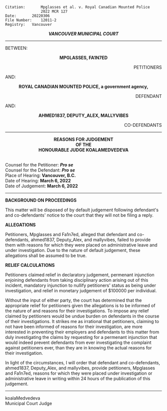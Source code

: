 	Citation:       Mpglasses et al. v. Royal Canadian Mounted Police
                	2022 MCR 127
	Date:		20220306
	File Number:	12011-2
	Registry:	Vancouver

<p align="center"><b><i>
				VANCOUVER MUNICIPAL COURT
</b></i>

---

BETWEEN:
<p align="center"><b>		MPGLASSES, FA1N7ED			</b>
<p align="right">		PETITIONERS
<p>				AND:
<p align="center"><b>		ROYAL CANADIAN MOUNTED POLICE, a government agency,			</b>
  <p align="right">		DEFENDANT
  <p>				AND:
<p align="center"><b> AHMED1837, DEPUTY_ALEX, MALLYVIBES </b>
<p align="right">		CO-DEFENDANTS

---
	
<p align="center"><b>		
				REASONS FOR JUDGEMENT
<br>				OF THE
<br>				HONOURABLE JUDGE KOALAMEDVEDEVA

</b>

<br>				Counsel for the Petitioner: ***Pro se***
<br>				Counsel for the Defendant: ***Pro se***
<br>				Place of Hearing: **Vancouver, B.C.**
<br>				Date of Hearing: **March 6, 2022**
<br>				Date of Judgement: **March 6, 2022**

---

**BACKGROUND ON PROCEEDINGS**
  
This matter will be disposed of by default judgement following defendant's and co-defendants' notice to the court that they will not be filing a reply.
  
**ALLEGATIONS**
  
Petitioners, Mpglasses and Fa1n7ed, alleged that defendant and co-defendants, ahmed1837, Deputy_Alex, and mallyvibes, failed to provide them with reasons for which they were placed on administrative leave and under investigation. Due to the nature of default judgement, these allegations shall be assumed to be true.
   
**RELIEF CALCULATIONS**
  
Petitioners claimed relief in declaratory judgement, permenant injunction enjoining defendants from taking disciplinary action arising out of this incident, mandatory injunction to nullify petitioners' status as being under investigation, and relief in monetary judgement of $100000 per individual.
  
Without the input of either party, the court has determined that the appropriate relief for petitioners given the allegations is to be informed of the nature of and reasons for their investigations. To impose any relief claimed by petitioners would be undue burden on defendants in the course of their investigations. It strikes me as irrational that petitioners, claiming to not have been informed of reasons for their investigation, are more interested in preventing their employers and defendants to this matter from duly investigating the claims by requesting for a permenant injunction that would indeed prevent defendants from ever investigating the complaint against petitioners ever, than they are in knowing the actual reasons for their investigation.
  
In light of the circumstances, I will order that defendant and co-defendants, ahmed1837, Deputy_Alex, and mallyvibes, provide petitioners, Mpglasses and Fa1n7ed, reasons for which they were placed under investigation or administrative leave in writing within 24 hours of the publication of this judgement.
  
---

koalaMedvedeva <br>	
Municipal Court Judge
